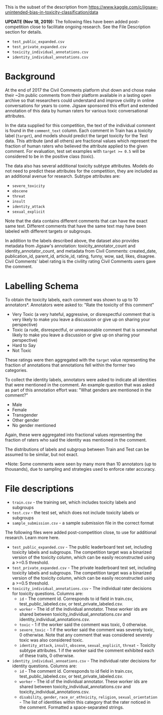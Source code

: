 This is the subset of the description from https://www.kaggle.com/c/jigsaw-unintended-bias-in-toxicity-classification/data 

**UPDATE (Nov 18, 2019):** The following files have been added post-competition close to facilitate ongoing research. See the File Description section for details.

* `test_public_expanded.csv`
* `test_private_expanded.csv`
* `toxicity_individual_annotations.csv`
* `identity_individual_annotations.csv`

# Background

At the end of 2017 the Civil Comments platform shut down and chose make their ~2m public comments from their platform available in a lasting open archive so that researchers could understand and improve civility in online conversations for years to come. Jigsaw sponsored this effort and extended annotation of this data by human raters for various toxic conversational attributes.

In the data supplied for this competition, the text of the individual comment is found in the `comment_text` column. Each comment in Train has a toxicity label (`target`), and models should predict the target toxicity for the Test data. This attribute (and all others) are fractional values which represent the fraction of human raters who believed the attribute applied to the given comment. For evaluation, test set examples with `target >= 0.5` will be considered to be in the positive class (toxic). 

The data also has several additional toxicity subtype attributes. Models do not need to predict these attributes for the competition, they are included as an additional avenue for research. Subtype attributes are:

* `severe_toxicity`
* `obscene`
* `threat`
* `insult`
* `identity_attack`
* `sexual_explicit` 

Note that the data contains different comments that can have the exact same text. Different comments that have the same text may have been labeled with different targets or subgroups.

In addition to the labels described above, the dataset also provides metadata from Jigsaw's annotation: toxicity_annotator_count and identity_annotator_count, and metadata from Civil Comments: created_date, publication_id, parent_id, article_id, rating, funny, wow, sad, likes, disagree. Civil Comments' label rating is the civility rating Civil Comments users gave the comment.

# Labelling Schema

To obtain the toxicity labels, each comment was shown to up to 10 annotators*. Annotators were asked to: "Rate the toxicity of this comment"

* Very Toxic (a very hateful, aggressive, or disrespectful comment that is very likely to make you leave a discussion or give up on sharing your perspective)
* Toxic (a rude, disrespectful, or unreasonable comment that is somewhat likely to make you leave a discussion or give up on sharing your perspective)
* Hard to Say
* Not Toxic

These ratings were then aggregated with the `target` value representing the fraction of annotations that annotations fell within the former two categories.

To collect the identity labels, annotators were asked to indicate all identities that were mentioned in the comment. An example question that was asked as part of this annotation effort was: "What genders are mentioned in the comment?"

* Male
* Female
* Transgender
* Other gender
* No gender mentioned

Again, these were aggregated into fractional values representing the fraction of raters who said the identity was mentioned in the comment.

The distributions of labels and subgroup between Train and Test can be assumed to be similar, but not exact.

*Note: Some comments were seen by many more than 10 annotators (up to thousands), due to sampling and strategies used to enforce rater accuracy.

# File descriptions

* `train.csv` - the training set, which includes toxicity labels and subgroups
* `test.csv` - the test set, which does not include toxicity labels or subgroups
* `sample_submission.csv` - a sample submission file in the correct format

The following files were added post-competition close, to use for additional research. Learn more here.

* `test_public_expanded.csv` - The public leaderboard test set, including toxicity labels and subgroups. The competition target was a binarized version of the toxicity column, which can be easily reconstructed using a >=0.5 threshold.
* `test_private_expanded.csv` - The private leaderboard test set, including toxicity labels and subgroups. The competition target was a binarized version of the toxicity column, which can be easily reconstructed using a >=0.5 threshold.
* `toxicity_individual_annotations.csv` - The individual rater decisions for toxicity questions. Columns are:
    - `id` - The comment id. Corresponds to id field in train.csv, test_public_labeled.csv, or test_private_labeled.csv.
    - `worker` - The id of the individual annotator. These worker ids are shared between toxicity_individual_annotations.csv and identity_individual_annotations.csv.
    - `toxic` - 1 if the worker said the comment was toxic, 0 otherwise.
    - `severe_toxic` - 1 if the worker said the comment was severely toxic, 0 otherwise. Note that any comment that was considered severely toxic was also considered toxic.
    - `identity_attack`, `insult`, `obscene`, `sexual_explicit`, `threat` - Toxicity subtype attributes. 1 if the worker said the comment exhibited each of these traits, 0 otherwise.
* `identity_individual_annoations.csv` - The individual rater decisions for identity questions. Columns are:
    - `id` - The comment id. Corresponds to id field in train.csv, test_public_labeled.csv, or test_private_labeled.csv.
    - `worker` - The id of the individual annotator. These worker ids are shared between toxicity_individual_annotations.csv and toxicity_individual_annotations.csv.
    - `disability`, `gender`, `race_or_ethnicity`, `religion`, `sexual_orientation` - The list of identities within this category that the rater noticed in the comment. Formatted a space-separated strings.


